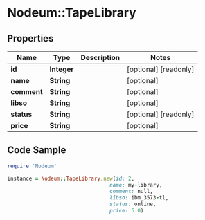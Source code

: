 # Nodeum::TapeLibrary

## Properties

Name | Type | Description | Notes
------------ | ------------- | ------------- | -------------
**id** | **Integer** |  | [optional] [readonly] 
**name** | **String** |  | [optional] 
**comment** | **String** |  | [optional] 
**libso** | **String** |  | [optional] 
**status** | **String** |  | [optional] [readonly] 
**price** | **String** |  | [optional] 

## Code Sample

```ruby
require 'Nodeum'

instance = Nodeum::TapeLibrary.new(id: 2,
                                 name: my-library,
                                 comment: null,
                                 libso: ibm_3573-tl,
                                 status: online,
                                 price: 5.0)
```


